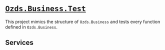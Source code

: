 # [`Ozds.Business.Test`](src/Ozds.Business.Test)

This project mimics the structure of `Ozds.Business` and tests every function
defined in `Ozds.Business`.

## Services
